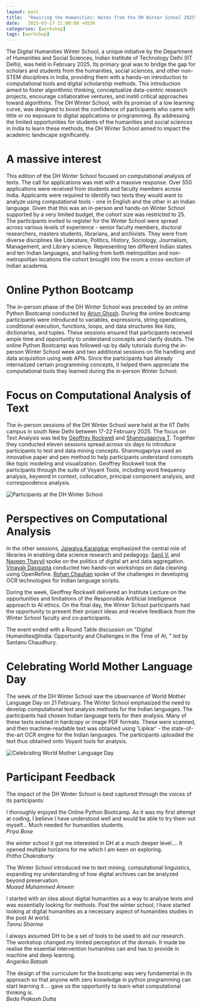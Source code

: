 ```yaml
---
layout: post
title:  "Rewiring the Humanities: Notes from the DH Winter School 2025"
date:   2025-03-17 11:00:00 +0530
categories: [workshop]
tags: [workshop]
---
```


The Digital Humanities Winter School, a unique initiative by the Department of Humanities and Social Sciences, Indian Institute of Technology Delhi (IIT Delhi), was held in February 2025. Its primary goal was to bridge the gap for scholars and students from the humanities, social sciences, and other non-STEM disciplines in India, providing them with a hands-on introduction to computational tools and digital scholarship methods. This introduction aimed to foster algorithmic thinking, conceptualize data-centric research projects, encourage collaborative ventures, and instill critical approaches toward algorithms. The DH Winter School, with its promise of a low learning curve, was designed to boost the confidence of participants who came with little or no exposure to digital applications or programming. By addressing the limited opportunities for students of the humanities and social sciences in India to learn these methods, the DH Winter School aimed to impact the academic landscape significantly.

# A massive interest
This edition of the DH Winter School focused on computational analysis of texts. The call for applications was met with a massive response. Over 550 applications were received from students and faculty members across India. Applicants were required to identify two texts they would want to analyze using computational tools - one in English and the other in an Indian language. Given that this was an in-person and hands-on Winter School supported by a very limited budget, the cohort size was restricted to 25. The participants invited to register for the Winter School were spread across various levels of experience - senior faculty members, doctoral researchers, masters students, librarians, and archivists. They were from diverse disciplines like Literature, Politics, History, Sociology, Journalism, Management, and Library science. Representing ten different Indian states and ten Indian languages, and hailing from both metropolitan and non-metropolitan locations the cohort brought into the room a cross-section of Indian academia.

# Online Python Bootcamp
The in-person phase of the DH Winter School was preceded by an online Python Bootcamp conducted by [Arjun Ghosh](https://web.iitd.ac.in/~arjunghosh/). During the online bootcamp participants were introduced to variables, expressions, string operations, conditional execution, functions, loops, and data structures like lists, dictionaries, and tuples. These sessions ensured that participants received ample time and opportunity to understand concepts and clarify doubts. The online Python Bootcamp was followed-up by daily tutorials during the in-person Winter School week and two additional sessions on file handling and data acquisition using web APIs. Since the participants had already internalized certain programming concepts, it helped them appreciate the computational tools they learned during the in-person Winter School.

# Focus on Computational Analysis of Text
The in-person sessions of the DH Winter School were held at the IIT Delhi campus in south New Delhi between 17-22 February 2025. The focus on Text Analysis was led by [Geoffrey Rockwell](https://geoffreyrockwell.com/personal.html) and [Shanmugapriya T](https://shanmugapriya.com/). Together they conducted eleven sessions spread across six days to introduce participants to text and data mining concepts. Shanmugapriya used an innovative paper and pen method to help participants understand concepts like topic modeling and visualization. Geoffrey Rockwell took the participants through the suite of Voyant Tools, including word frequency analysis, keyword in context, collocation, principal component analysis, and correspondence analysis.

![Participants at the DH Winter School](https://iitddh.github.io/assets/images/dhws-group.jpg "Participants at the DH Winter School")

# Perspectives on Computational Analysis
In the other sessions, [Jajwalya Karajgikar](https://www.library.upenn.edu/staff/jajwalya-karajgikar) emphasized the central role of libraries in enabling data science research and pedagogy. [Sanil V.](https://www.chrflagship.uwc.ac.za/fellowship-programme/fellows/sanil-v/) and [Naveen Thayyil](https://hss.iitd.ac.in/faculty/naveen-thayyil) spoke on the politics of digital art and data aggregation. [Vinayak Dasgupta](https://snu.edu.in/faculty/vinayak-das-gupta/) conducted two hands-on workshops on data cleaning using OpenRefine. [Rohan Chauhan](https://digitalorientalist.com/about-rohan-chauhan/) spoke of the challenges in developing OCR technologies for Indian language scripts.

During the week, Geoffrey Rockwell delivered an Institute Lecture on the opportunities and limitations of the Responsible Artificial Intelligence approach to AI ethics. On the final day, the Winter School participants had the opportunity to present their project ideas and receive feedback from the Winter School faculty and co-participants.

The event ended with a Round Table discussion on "Digital Humanities@India: Opportunity and Challenges in the Time of AI, " led by Santanu Chaudhury.

# Celebrating World Mother Language Day
The week of the DH Winter School saw the observance of World Mother Language Day on 21 February. The Winter School emphasized the need to develop computational text analysis methods for the Indian languages. The participants had chosen Indian language texts for their analysis. Many of these texts existed in hardcopy or image PDF formats. These were scanned, and then machine-readable text was obtained using 'Lipikar' - the state-of-the-art OCR engine for the Indian languages. The participants uploaded the text thus obtained onto Voyant tools for analysis.

![Celebrating World Mother Language Day](https://iitddh.github.io/assets/images/dhws-banner.jpg "Celebrating World Mother Language Day")

# Participant Feedback
The impact of the DH Winter School is best captured through the voices of its participants:

I thoroughly enjoyed the Online Python Bootcamp. As it was my first attempt at coding, I believe I have understood well and would be able to try them out myself... Much needed for humanities students.<br> 
<em>Priya Bose</em>

the winter school it got me interested in DH at a much deeper level.... It opened multiple horizons for me which I am keen on exploring.<br>
<em>Pritha Chakraborty</em>

The Winter School introduced me to text mining, computational linguistics, expanding my understanding of how digital archives can be analyzed beyond preservation.<br>
<em>Muaad Muhammed Ameen</em>

I started with an idea about digital humanities as a way to analyse texts and was essentially looking for methods. Post the winter school, I have started looking at digital humanities as a necessary aspect of humanities studies in the post AI world.<br>
<em>Tannu Sharma</em>

I always assumed DH to be a set of tools to be used to aid our research. The workshop changed my limited perception of the domain. It made be realise the essential intervention humanities can and has to provide in machine and deep learning.<br>
<em>Angarika Batsah</em>

The design of the curriculum for the bootcamp was very fundamental in its approach so that anyone with zero knowledge in python programming can start learning it.... gave us the opportunity to learn what computational thinking is.<br>
<em>Beda Prakash Dutta</em>